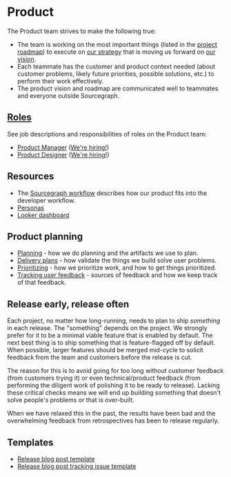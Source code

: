 # Product

The Product team strives to make the following true:

- The team is working on the most important things (listed in the [project roadmap](https://docs.google.com/document/d/1cBsE9801DcBF9chZyMnxRdolqM_1c2pPyGQz15QAvYI/edit)) to execute on [our strategy](../../direction/index.md) that is moving us forward on [our vision](../../company/strategy.md).
- Each teammate has the customer and product context needed (about customer problems, likely future priorities, possible solutions, etc.) to perform their work effectively.
- The product vision and roadmap are communicated well to teammates and everyone outside Sourcegraph.

## [Roles](roles.md)

See job descriptions and responsibilities of roles on the Product team:

- [Product Manager](roles.md#product-manager) ([We're hiring!](https://github.com/sourcegraph/careers/blob/master/job-descriptions/product-manager.md))
- [Product Designer](roles.md#product-designer) ([We're hiring!](https://github.com/sourcegraph/careers/blob/master/job-descriptions/ux-designer.md))

## Resources

- The [Sourcegraph workflow](../../workflow/index.md) describes how our product fits into the developer workflow.
- [Personas](personas.md)
- [Looker dashboard](https://sourcegraph.looker.com/browse/boards/5)

## Product planning

- [Planning](planning.md) - how we do planning and the artifacts we use to plan.
- [Delivery plans](delivery_plans.md) - how validate the things we build solve user problems.
- [Prioritizing](prioritizing.md) - how we prioritize work, and how to get things prioritized.
- [Tracking user feedback](user_feedback.md) - sources of feedback and how we keep track of that feedback.

## Release early, release often

Each project, no matter how long-running, needs to plan to ship _something_ in each release. The "something" depends on the project. We strongly prefer for it to be a minimal viable feature that is enabled by default. The next best thing is to ship something that is feature-flagged off by default. When possible, larger features should be merged mid-cycle to solicit feedback from the team and customers before the release is cut.

The reason for this is to avoid going for too long without customer feedback (from customers trying it) or even technical/product feedback (from performing the diligent work of polishing it to be ready to release). Lacking these critical checks means we will end up building something that doesn't solve people's problems or that is over-built.

When we have relaxed this in the past, the results have been bad and the overwhelming feedback from retrospectives has been to release regularly.

## Templates

- [Release blog post template](./release_blog_post_template.md)
- [Release blog post tracking issue template](./release_issue_template.md)
